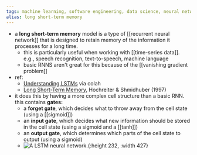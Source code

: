 ```yaml
---
tags: machine learning, software engineering, data science, neural network
alias: long short-term memory
---
```


- a **long short-term memory** model is a type of [[recurrent neural network]] that is designed to retain memory of the information it processes for a long time.
	- this is particularly useful when working with [[time-series data]]. e.g., speech recognition, text-to-speech, machine language
	- basic RNNS aren't great for this because of the [[vanishing gradient problem]]
- ref:
	- [Understanding LSTMs](https://colah.github.io/posts/2015-08-Understanding-LSTMs/) via colah
	- [Long Short-Term Memory](https://www.bioinf.jku.at/publications/older/2604.pdf), Hochreiter & Shmidhuber (1997)
- it does this by having a more complex cell structure than a basic RNN. this contains **gates:**
	- a **forget gate**, which decides what to throw away from the cell state (using a [[sigmoid]])
	- an **input gate**, which decides what new information should be stored in the cell state (using a sigmoid and a [[tanh]])
	- an **output gate**, which determines which parts of the cell state to output (using a sigmoid)
	- ![A LSTM neural network.](https://colah.github.io/posts/2015-08-Understanding-LSTMs/img/LSTM3-chain.png){:height 232, :width 427}